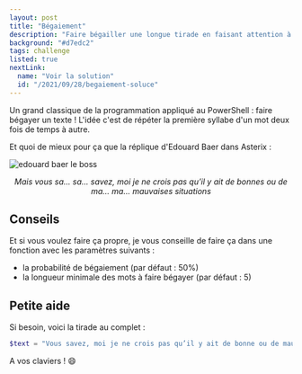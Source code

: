```yaml
---
layout: post
title: "Bégaiement"
description: "Faire bégailler une longue tirade en faisant attention à la longueur des mots et aux syllabes"
background: "#d7edc2"
tags: challenge
listed: true
nextLink:
  name: "Voir la solution"
  id: "/2021/09/28/begaiement-soluce"
---
```


Un grand classique de la programmation appliqué au PowerShell : faire bégayer un texte !
L'idée c'est de répéter la première syllabe d'un mot deux fois de temps à autre.

Et quoi de mieux pour ça que la réplique d'Edouard Baer dans Asterix :

![edouard baer le boss](https://c.tenor.com/3J9KbV6Gt1sAAAAC/asterix-obelix.gif)

<div style="text-align: center">
  <i> Mais vous sa… sa… savez, moi je ne crois pas qu’il y ait de bonnes ou de ma… ma… mauvaises situations</i>
</div>

## Conseils

Et si vous voulez faire ça propre, je vous conseille de faire ça dans une fonction avec les paramètres suivants :
  - la probabilité de bégaiement (par défaut : 50%)
  - la longueur minimale des mots à faire bégayer (par défaut : 5)

## Petite aide

Si besoin, voici la tirade au complet : 

```powershell
$text = "Vous savez, moi je ne crois pas qu’il y ait de bonne ou de mauvaise situation. Moi, si je devais résumer ma vie aujourd’hui avec vous, je dirais que c’est d’abord des rencontres. Des gens qui m’ont tendu la main, peut-être à un moment où je ne pouvais pas, où j’étais seul chez moi. Et c’est assez curieux de se dire que les hasards, les rencontres forgent une destinée… Parce que quand on a le goût de la chose, quand on a le goût de la chose bien faite, le beau geste, parfois on ne trouve pas l’interlocuteur en face je dirais, le miroir qui vous aide à avancer. Alors ça n’est pas mon cas, comme je disais là, puisque moi au contraire, j’ai pu : et je dis merci à la vie, je lui dis merci, je chante la vie, je danse la vie… je ne suis qu’amour ! Et finalement, quand beaucoup de gens aujourd’hui me disent « Mais comment fais-tu pour avoir cette humanité ? », et bien je leur réponds très simplement, je leur dis que c’est ce goût de l’amour ce goût donc qui m’a poussé aujourd’hui à entreprendre une construction mécanique, mais demain qui sait ? Peut-être simplement à me mettre au service de la communauté, à faire le don, le don de soi…"
```

A vos claviers ! 😄